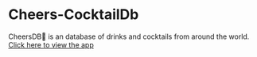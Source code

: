 # Cheers-CocktailDb
CheersDB🥃 is an database of drinks and cocktails from around the world.
[Click here to  view  the app ](https://x3q8vt.csb.app/)
